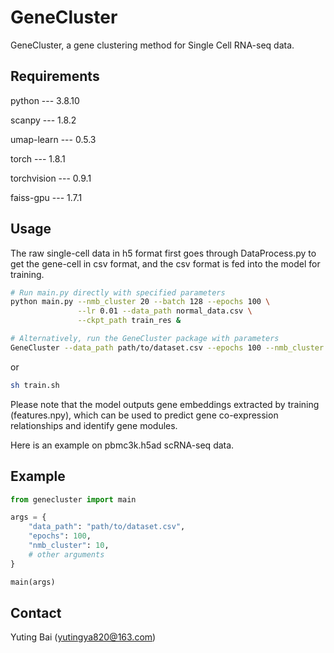# GeneCluster

GeneCluster, a gene clustering method for Single Cell RNA-seq data.

## Requirements
python --- 3.8.10

scanpy --- 1.8.2

umap-learn --- 0.5.3

torch --- 1.8.1

torchvision --- 0.9.1

faiss-gpu --- 1.7.1

## Usage
The raw single-cell data in h5 format first goes through DataProcess.py to get the gene-cell in csv format, and the csv format is fed into the model for training.

```bash
# Run main.py directly with specified parameters
python main.py --nmb_cluster 20 --batch 128 --epochs 100 \
               --lr 0.01 --data_path normal_data.csv \
               --ckpt_path train_res &

# Alternatively, run the GeneCluster package with parameters
GeneCluster --data_path path/to/dataset.csv --epochs 100 --nmb_cluster 20 --batch 128 --ckpt_path train_res   
```

or

```bash
sh train.sh
```

Please note that the model outputs gene embeddings extracted by training (features.npy), which can be used to predict gene co-expression relationships and identify gene modules.

Here is an example on pbmc3k.h5ad scRNA-seq data.

## Example

```python
from genecluster import main

args = {
    "data_path": "path/to/dataset.csv",
    "epochs": 100,
    "nmb_cluster": 10,
    # other arguments
}

main(args)
```

## Contact

Yuting Bai (yutingya820@163.com)